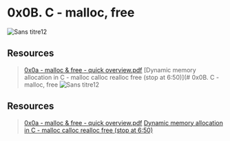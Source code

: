 # 0x0B. C - malloc, free
![Sans titre12](https://user-images.githubusercontent.com/125459327/231238746-f69b1e48-9b00-4c7a-b214-b6043c8d29ab.jpg)
## Resources
> [0x0a - malloc & free - quick overview.pdf](https://s3.amazonaws.com/alx-intranet.hbtn.io/uploads/misc/2021/1/a094c90e7f466bbeaa49cb24c8f04e7f27aaad41.pdf?X-Amz-Algorithm=AWS4-HMAC-SHA256&X-Amz-Credential=AKIARDDGGGOUSBVO6H7D%2F20230411%2Fus-east-1%2Fs3%2Faws4_request&X-Amz-Date=20230411T171338Z&X-Amz-Expires=86400&X-Amz-SignedHeaders=host&X-Amz-Signature=8b58bd0993d4e10823523563b6e1185013e5399accec21bcf4ad8e939018bd19)
> [Dynamic memory allocation in C - malloc calloc realloc free (stop at 6:50)](# 0x0B. C - malloc, free
![Sans titre12](https://user-images.githubusercontent.com/125459327/231238746-f69b1e48-9b00-4c7a-b214-b6043c8d29ab.jpg)
## Resources
> [0x0a - malloc & free - quick overview.pdf](https://s3.amazonaws.com/alx-intranet.hbtn.io/uploads/misc/2021/1/a094c90e7f466bbeaa49cb24c8f04e7f27aaad41.pdf?X-Amz-Algorithm=AWS4-HMAC-SHA256&X-Amz-Credential=AKIARDDGGGOUSBVO6H7D%2F20230411%2Fus-east-1%2Fs3%2Faws4_request&X-Amz-Date=20230411T171338Z&X-Amz-Expires=86400&X-Amz-SignedHeaders=host&X-Amz-Signature=8b58bd0993d4e10823523563b6e1185013e5399accec21bcf4ad8e939018bd19)
> [Dynamic memory allocation in C - malloc calloc realloc free (stop at 6:50)](https://www.youtube.com/watch?v=xDVC3wKjS64)
